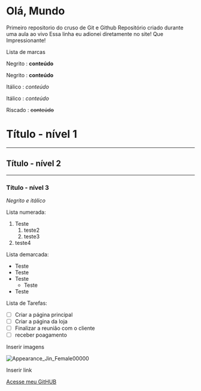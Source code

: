 
# Olá, Mundo
 Primeiro repositorio do cruso de Git e Github
 Repositório criado durante uma aula ao vivo
 Essa linha eu adionei diretamente no site! Que Impressionante!
 
 Lista de marcas
 
 Negrito : **conteúdo**
 
 Negrito : __conteúdo__
 
 Itálico : *conteúdo*
 
 Itálico : _conteúdo_
 
 Riscado : ~~conteúdo~~
 
 # Título - nível 1
 ***
 
 ## Título - nível 2 
 ---
 ### Título - nível 3
 
 _*Negrito e itálico*_
 
 Lista numerada:
 1. Teste
    1. teste2
    1. teste3
999. teste4

Lista demarcada:

* Teste
* Teste
* Teste
   * Teste
* Teste


Lista de Tarefas:

- [ ] Criar a página principal
- [ ] Criar a página da loja
- [ ] Finalizar a reunião com o cliente
- [ ] receber poagamento

Inserir imagens

![Appearance_Jin_Female00000](https://user-images.githubusercontent.com/97808503/197603936-91ec9c09-93a1-4455-bf7e-c4d61bb60035.jpg)

Inserir link

[Acesse meu GitHUB](https://MadQues.github.io)
